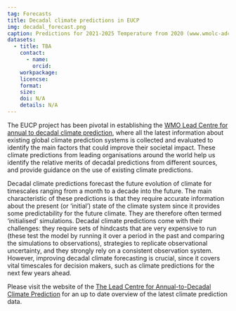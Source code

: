 ```yaml
---
tag: Forecasts
title: Decadal climate predictions in EUCP
img: decadal_forecast.png
caption: Predictions for 2021-2025 Temperature from 2020 (www.wmolc-adcp.org)
datasets:
  - title: TBA
    contact:
      - name:
        orcid:
    workpackage:
    licencse:
    format:
    size:
    doi: N/A
    details: N/A
---
```

The EUCP project has been pivotal in establishing the [WMO Lead Centre for annual to decadal climate prediction](https://hadleyserver.metoffice.gov.uk/wmolc/), where all the latest information about existing global climate prediction systems is collected and evaluated to identify the main factors that could improve their societal impact. These climate predictions from leading organisations around the world help us identify the relative merits of decadal predictions from different sources, and provide guidance on the use of existing climate predictions.

Decadal climate predictions forecast the future evolution of climate for timescales ranging from a month to a decade into the future. The main characteristic of these predictions is that they require accurate information about the present (or ‘initial’) state of the climate system since it provides some predictability for the future climate. They are therefore often termed ‘initialised’ simulations. Decadal climate predictions come with their challenges: they require sets of hindcasts that are very expensive to run (these test the model by running it over a period in the past and comparing the simulations to observations), strategies to replicate observational uncertainty, and they strongly rely on a consistent observation system. However, improving decadal climate forecasting is crucial, since it covers vital timescales for decision makers, such as climate predictions for the next few years ahead.

Please visit the website of the [The Lead Centre for Annual-to-Decadal Climate Prediction](https://hadleyserver.metoffice.gov.uk/wmolc/) for an up to date overview of the latest climate prediction data.